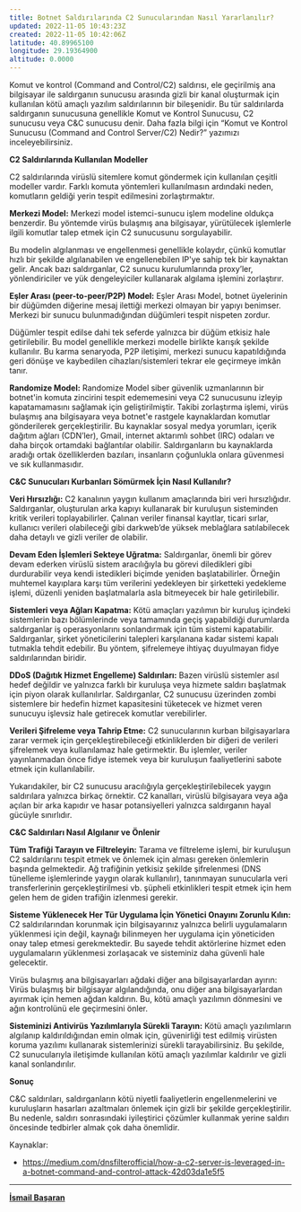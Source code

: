 ```yaml
---
title: Botnet Saldırılarında C2 Sunucularından Nasıl Yararlanılır?
updated: 2022-11-05 10:43:23Z
created: 2022-11-05 10:42:06Z
latitude: 40.89965100
longitude: 29.19364900
altitude: 0.0000
---
```


Komut ve kontrol (Command and Control/C2) saldırısı, ele geçirilmiş ana bilgisayar ile saldırganın sunucusu arasında gizli bir kanal oluşturmak için kullanılan kötü amaçlı yazılım saldırılarının bir bileşenidir. Bu tür saldırılarda saldırganın sunucusuna genellikle Komut ve Kontrol Sunucusu, C2 sunucusu veya C&C sunucusu denir. Daha fazla bilgi için “Komut ve Kontrol Sunucusu (Command and Control Server/C2) Nedir?” yazımızı inceleyebilirsiniz.

**C2 Saldırılarında Kullanılan Modeller**

C2 saldırılarında virüslü sitemlere komut göndermek için kullanılan çeşitli modeller vardır. Farklı komuta yöntemleri kullanılmasın ardındaki neden, komutların geldiği yerin tespit edilmesini zorlaştırmaktır.

**Merkezi Model:** Merkezi model istemci-sunucu işlem modeline oldukça benzerdir. Bu yöntemde virüs bulaşmış ana bilgisayar, yürütülecek işlemlerle ilgili komutlar talep etmek için C2 sunucusunu sorgulayabilir.

Bu modelin algılanması ve engellenmesi genellikle kolaydır, çünkü komutlar hızlı bir şekilde algılanabilen ve engellenebilen IP'ye sahip tek bir kaynaktan gelir. Ancak bazı saldırganlar, C2 sunucu kurulumlarında proxy’ler, yönlendiriciler ve yük dengeleyiciler kullanarak algılama işlemini zorlaştırır.

**Eşler Arası (peer-to-peer/P2P) Model:** Eşler Arası Model, botnet üyelerinin bir düğümden diğerine mesaj ilettiği merkezi olmayan bir yapıyı benimser. Merkezi bir sunucu bulunmadığından düğümleri tespit nispeten zordur.

Düğümler tespit edilse dahi tek seferde yalnızca bir düğüm etkisiz hale getirilebilir. Bu model genellikle merkezi modelle birlikte karışık şekilde kullanılır. Bu karma senaryoda, P2P iletişimi, merkezi sunucu kapatıldığında geri dönüşe ve kaybedilen cihazları/sistemleri tekrar ele geçirmeye imkân tanır.

**Randomize Model:** Randomize Model siber güvenlik uzmanlarının bir botnet'in komuta zincirini tespit edememesini veya C2 sunucusunu izleyip kapatamamasını sağlamak için geliştirilmiştir. Takibi zorlaştırma işlemi, virüs bulaşmış ana bilgisayara veya botnet'e rastgele kaynaklardan komutlar gönderilerek gerçekleştirilir. Bu kaynaklar sosyal medya yorumları, içerik dağıtım ağları (CDN’ler), Gmail, internet aktarımlı sohbet (IRC) odaları ve daha birçok ortamdaki bağlantılar olabilir. Saldırganların bu kaynaklarda aradığı ortak özelliklerden bazıları, insanların çoğunlukla onlara güvenmesi ve sık kullanmasıdır.

**C&C Sunucuları Kurbanları Sömürmek İçin Nasıl Kullanılır?**

**Veri Hırsızlığı:** C2 kanalının yaygın kullanım amaçlarında biri veri hırsızlığıdır. Saldırganlar, oluşturulan arka kapıyı kullanarak bir kuruluşun sisteminden kritik verileri toplayabilirler. Çalınan veriler finansal kayıtlar, ticari sırlar, kullanıcı verileri olabileceği gibi darkweb’de yüksek meblağlara satılabilecek daha detaylı ve gizli veriler de olabilir.

**Devam Eden İşlemleri Sekteye Uğratma:** Saldırganlar, önemli bir görev devam ederken virüslü sistem aracılığıyla bu görevi diledikleri gibi durdurabilir veya kendi istedikleri biçimde yeniden başlatabilirler. Örneğin muhtemel kayıplara karşı tüm verilerini yedekleyen bir şirketteki yedekleme işlemi, düzenli yeniden başlatmalarla asla bitmeyecek bir hale getirilebilir.

**Sistemleri veya Ağları Kapatma:** Kötü amaçları yazılımın bir kuruluş içindeki sistemlerin bazı bölümlerinde veya tamamında geçiş yapabildiği durumlarda saldırganlar iş operasyonlarını sonlandırmak için tüm sistemi kapatabilir. Saldırganlar, şirket yöneticilerini talepleri karşılanana kadar sistemi kapalı tutmakla tehdit edebilir. Bu yöntem, şifrelemeye ihtiyaç duyulmayan fidye saldırılarından biridir.

**DDoS (Dağıtık Hizmet Engelleme) Saldırıları:** Bazen virüslü sistemler asıl hedef değildir ve yalnızca farklı bir kuruluşa veya hizmete saldırı başlatmak için piyon olarak kullanılırlar. Saldırganlar, C2 sunucusu üzerinden zombi sistemlere bir hedefin hizmet kapasitesini tüketecek ve hizmet veren sunucuyu işlevsiz hale getirecek komutlar verebilirler.

**Verileri Şifreleme veya Tahrip Etme:** C2 sunucularının kurban bilgisayarlara zarar vermek için gerçekleştirebileceği etkinliklerden bir diğeri de verileri şifrelemek veya kullanılamaz hale getirmektir. Bu işlemler, veriler yayınlanmadan önce fidye istemek veya bir kuruluşun faaliyetlerini sabote etmek için kullanılabilir.

Yukarıdakiler, bir C2 sunucusu aracılığıyla gerçekleştirilebilecek yaygın saldırılara yalnızca birkaç örnektir. C2 kanalları, virüslü bilgisayara veya ağa açılan bir arka kapıdır ve hasar potansiyelleri yalnızca saldırganın hayal gücüyle sınırlıdır.

**C&C Saldırıları Nasıl Algılanır ve Önlenir**

**Tüm Trafiği Tarayın ve Filtreleyin:** Tarama ve filtreleme işlemi, bir kuruluşun C2 saldırılarını tespit etmek ve önlemek için alması gereken önlemlerin başında gelmektedir. Ağ trafiğinin yetkisiz şekilde şifrelenmesi (DNS tünelleme işlemlerinde yaygın olarak kullanılır), tanınmayan sunucularla veri transferlerinin gerçekleştirilmesi vb. şüpheli etkinlikleri tespit etmek için hem gelen hem de giden trafiğin izlenmesi gerekir.

**Sisteme Yüklenecek Her Tür Uygulama İçin Yönetici Onayını Zorunlu Kılın:** C2 saldırılarından korunmak için bilgisayarınız yalnızca belirli uygulamaların yüklenmesi için değil, kaynağı bilinmeyen her uygulama için yöneticiden onay talep etmesi gerekmektedir. Bu sayede tehdit aktörlerine hizmet eden uygulamaların yüklenmesi zorlaşacak ve sisteminiz daha güvenli hale gelecektir.

Virüs bulaşmış ana bilgisayarları ağdaki diğer ana bilgisayarlardan ayırın: Virüs bulaşmış bir bilgisayar algılandığında, onu diğer ana bilgisayarlardan ayırmak için hemen ağdan kaldırın. Bu, kötü amaçlı yazılımın dönmesini ve ağın kontrolünü ele geçirmesini önler.

**Sisteminizi Antivirüs Yazılımlarıyla Sürekli Tarayın:** Kötü amaçlı yazılımların algılanıp kaldırıldığından emin olmak için, güvenirliği test edilmiş virüsten koruma yazılımı kullanarak sistemlerinizi sürekli tarayabilirsiniz. Bu şekilde, C2 sunucularıyla iletişimde kullanılan kötü amaçlı yazılımlar kaldırılır ve gizli kanal sonlandırılır.

**Sonuç**

C&C saldırıları, saldırganların kötü niyetli faaliyetlerin engellenmelerini ve kuruluşların hasarları azaltmaları önlemek için gizli bir şekilde gerçekleştirilir. Bu nedenle, saldırı sonrasındaki iyileştirici çözümler kullanmak yerine saldırı öncesinde tedbirler almak çok daha önemlidir.

Kaynaklar:

- https://medium.com/dnsfilterofficial/how-a-c2-server-is-leveraged-in-a-botnet-command-and-control-attack-42d03da1e5f5

---
**[İsmail Başaran](https://www.linkedin.com/in/ismail-ba%C5%9Faran-063000256/)**